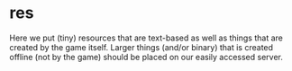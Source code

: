 # res

Here we put (tiny) resources that are text-based as well as things that are created by the game itself.
Larger things (and/or binary) that is created offline (not by the game) should be placed on our easily accessed server.
